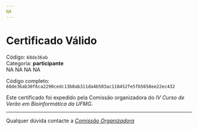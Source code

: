 ```yaml
---
NA
---
```


# Certificado Válido

Código: `68de36ab`<br>
Categoria: **participante**<br>
NA
NA
NA
NA


Código completo: `68de36ab30f6ca2290cedc13b0ab311da4b503ac118452fe5fb5658ee22ec432`


Este certificado foi expedido pela Comissão organizadora do *IV Curso de Verão em Bioinformática da UFMG*.

----

Qualquer dúvida contacte a [_Comissão Organizadora_](<mailto:cursobioinfoufmg@gmail.com$subject=[Certificados]>)

